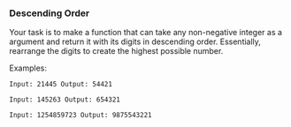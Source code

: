 ### Descending Order

Your task is to make a function that can take any non-negative integer as a argument and return it with its digits in descending order. Essentially, rearrange the digits to create the highest possible number.

Examples:

    Input: 21445 Output: 54421
    
    Input: 145263 Output: 654321
    
    Input: 1254859723 Output: 9875543221
